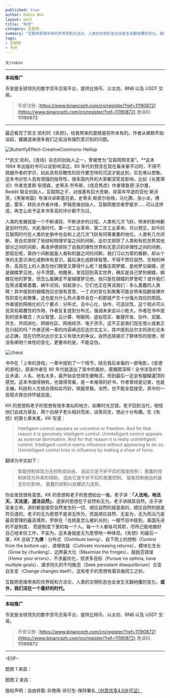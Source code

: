 ```yaml
---
published: true
author: Robin Wen
layout: post
title: "失控"
category: 互联网
summary: "互联网思维带来的世界观和方法论，人类的文明形态也会发生天翻地覆的变化。或许，我们活在一个最好的时代。"
tags:
- 互联网
- 书评
---
```


`文/robin`

***

**本站推广**

币安是全球领先的数字货币交易平台，提供比特币、以太坊、BNB 以及 USDT 交易。

> 币安注册: [https://www.binancezh.com/cn/register/?ref=11190872](https://www.binancezh.com/cn/register/?ref=11190872)
> 邀请码: **11190872**

***

最近看完了凯文·凯利的《失控》，给我带来的震撼是前所未有的。作者从蜂群开始谈起，娓娓道来很多我们之前没有强烈意识到的问题。

![ButterflyEffect-CreativeCommons-Hellisp](https://cdn.dbarobin.com/gYiyeSh.jpg)

**凯文·凯利，《连线》杂志的创始人之一，曾被誉为“互联网预言家”。**这本 1994 年出版的书可以说影响深远，90 年代的预言在现在看来豪不过时，不得不佩服作者的学识，如此具有前瞻性的巨作要怎样的沉淀才能达到，实在难以想象。这本书对世人具有很强的指导性，很多国内外的大家都深受其影响，比如《长尾理论》作者克里斯·安德森，史蒂夫·乔布斯，《信息焦虑》作者理查德·沃尔曼，Reddit 联合创始人、互联网之子、对维基有巨大贡献、却英年早逝的亚伦·斯沃茨，《黑客帝国》导演沃卓斯基兄弟，史蒂夫·斯皮尔伯格，马化腾，张小龙，傅盛，雷军，转折点作者许维，罗辑思维创始人、互联网推崇者罗振宇……可以这样说，再怎么给予这本书多高的评价都不为过。

人类的发展就是一个不断涌现、不断进步的过程。人类有几次飞跃，带来的影响都是划时代的，大航海时代、第一次工业革命、第二次工业革命，可以预见，如今的互联网时代在人类的史册中也会和上述几次飞跃有同等重要的地位。人类有几次间断，哥白尼排除了地球和物理宇宙之间的间断，达尔文排除了人类和有机世界其他部分之间的间断，弗洛伊德排除了自我的理性世界和无意识的非理性之间的间断，那现在呢，第四个间断就是人类和机器之间的间断。我们习以为常的蜂群，却从个体的无意识演化成群体有意识，最后演化成群体智慧，不得不赞叹自然、生物的神奇，高高在上的人类在他们眼里又算得什么呢？就像庄周梦蝶，是他梦见蝴蝶，还是蝴蝶梦见他，分不清楚。他醒来，发现回到真实世界，确实是自己梦到蝴蝶，蝴蝶在他的梦里，但怎么能确定不是蝴蝶梦见他，他只是在蝴蝶的梦里呢？或许我们在笑话蜜蜂愚蠢，蜗牛迟钝，蚂蚁渺小，它们也正在笑话我们：多么愚蠢的人类啊！其中提到的蝴蝶效应也很有意思，一丁点的变化和聚集可能会带来指数级爆炸性的变化和聚集，这也是为什么热点事件会在一刹那就产生十分强大效应的原因。作者提到网络化的几个要点：分布式、去中心化、协作、可适应性，这个观点可以说具有颠覆性的作用。作者反复提到分布式，强调未来会以小胜大。作者在书中提到的很多概念：大众智慧、云计算、物联网、虚拟现实、敏捷开发、协作、双赢、共生、共同进化、网络社区、网络经济、电子货币，这不正是我们现在很火或者正在兴起的吗？作者还用一章的内容阐述后达尔文主义，其中提到达尔文的进化论未必正确，现在仍然对达尔文主义有很大的争议。自然选择揭示了群体性的规律，却没有阐明个体性的变化，更要命的是，不能证伪。

![chaos](https://cdn.dbarobin.com/WRFbyMR.jpg)

书中在「上帝的游戏」一章中提到了一个情节，结合我后来看的一部电影，《安德的游戏》，原来作者在 90 年代就道出了其中的奥妙，感慨颇深啊！全书涉及的专业术语、人名、地名太多，最开始会觉得生硬晦涩，但到最后一定会有醍醐灌顶的感觉。这本书值得拥有，也值得常看，是一本难得的好书。作者曾经是记者，也是主编，科技和人文结合得如此巧妙，佩服至极。当然，也不能全盘接受，其中的一些观点我也持怀疑态度。

KK 的思想和老子的思想有很多类似的地方，如果时光交错，老子回到当代，相信他们会成为挚友，两个白胡子老头相对而坐，谈笑风生，想必十分有趣。在《失控》的第七章末尾，KK 写道：

> Intelligent control appears as uncontrol or freedom.
> And for that reason it is genuinely intelligent control.
> Unintelligent control appears as external domination.
> And for that reason it is really unintelligent control.
> Intelligent control exerts influence without appearing to do so.
> Unintelligent control tries to influence by making a show of force.

翻译为中文如下：

> 智能控制体现为无控制或自由，
> 因此它是不折不扣的智能控制；
> 愚蠢的控制体现为外来的辖制，
> 因此它是不折不扣的愚蠢控制。
> 智能控制施加的是无形的影响，
> 愚蠢的控制以炫耀武力造势。

你会发现很有意思。KK 的思想和老子的思想如出一辙。老子讲：**「人法地，地法天，天法道，道法自然」**，道家的思想在于自然和无为。老子讲顺其自然，庄子讲安身立命，讲的都是接受自然发生的一切，顺应自然的就是美的，顺应自然的就是符合道的。老子的无为思想不是讲无所为，而是顺应自然、无妄为，无为而治乃是最高管理的最高境界。罗胖在「总统是怎么被扒光的」一期节目中提到，美国先进的不是制度， 而是制度下里的每一个人。每一个人都各司其职，尽所己能地做好自己地本份工作，不妄为，这本身就是无为思想地一种体现。《失控》的最后一章，KK 总结了**九律**：分布式（Distribute being）、自下而上的控制（Control from the bottom up）、递增收益（Cultivate increasing returns）、模块化生长（Grow by chunking）、边界最大化（Maximize the fringes）、鼓励范错误（Honor your errors）、不求最优化，但求多目标（Pursue no optima, have multiple goals）、谋求持久的不均衡态（Seek persistent disequilibrium）合变自生变（Change changes itself），这和老子的思想有着异曲同工之妙。

互联网思维带来的世界观和方法论，人类的文明形态也会发生天翻地覆的变化。**或许，我们活在一个最好的时代。**

***

**本站推广**

币安是全球领先的数字货币交易平台，提供比特币、以太坊、BNB 以及 USDT 交易。

> 币安注册: [https://www.binancezh.com/cn/register/?ref=11190872](https://www.binancezh.com/cn/register/?ref=11190872)
> 邀请码: **11190872**

***

–EOF–

题图 1 来自：<a href="http://www.evolutionnews.org/2011/12/the_butterfly_e054321.html" target="_blank"><img src="https://cdn.dbarobin.com/YTFhH41.jpg" title="" height="16px" width="100px" border="0" alt="" /></a>

题图 2 来自：<a href="https://mindnutquest.wordpress.com/2012/07/09/a-parable-on-nature/" target="_blank"><img src="https://cdn.dbarobin.com/zw1PWFn.png" title="" height="16px" width="16px" border="0" alt="" /></a>

版权声明：自由转载-非商用-非衍生-保持署名<a href="http://creativecommons.org/licenses/by-nc-nd/4.0/deed.zh" target="_blank">（创意共享4.0许可证）</a>
